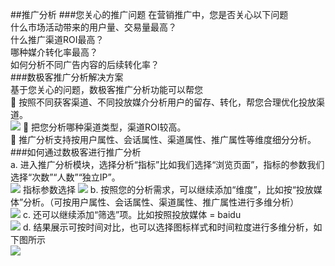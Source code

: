 ##推广分析
###您关心的推广问题
在营销推广中，您是否关心以下问题  
什么市场活动带来的用户量、交易量最高？  
什么推广渠道ROI最高？  
哪种媒介转化率最高？  
如何分析不同广告内容的后续转化率？  
###数极客推广分析解决方案  
基于您关心的问题，数极客推广分析功能可以帮您  
	按照不同获客渠道、不同投放媒介分析用户的留存、转化，帮您合理优化投放渠道。  
![](http://www.shujike.com/docsimg/推广分析解决方案1.jpg)
	把您分析哪种渠道类型，渠道ROI较高。  
	推广分析支持按用户属性、会话属性、渠道属性、推广属性等维度细分分析。  
###如何通过数极客进行推广分析  
a.	进入推广分析模块，选择分析“指标”比如我们选择“浏览页面”，指标的参数我们选择“次数”“人数”“独立IP”。  
![](http://www.shujike.com/docsimg/推广分析解决方案2.jpg)
指标参数选择
![](http://www.shujike.com/docsimg/推广分析解决方案3.jpg)
b.	按照您的分析需求，可以继续添加“维度”，比如按“投放媒体”分析。（可按用户属性、会话属性、渠道属性、推广属性进行多维分析）  
![](http://www.shujike.com/docsimg/推广分析解决方案4.jpg)
c.	还可以继续添加“筛选”项。比如按照投放媒体 = baidu  
![](http://www.shujike.com/docsimg/推广分析解决方案5.jpg)
d.	结果展示可按时间对比，也可以选择图标样式和时间粒度进行多维分析，如下图所示  
![](http://www.shujike.com/docsimg/推广分析解决方案6.jpg)
